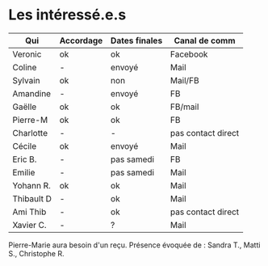 # Les intéressé.e.s

| Qui       | Accordage | Dates finales | Canal de comm |
|-----------|-----------|---------------|---------------|
| Veronic   | ok | ok | Facebook |
| Coline    | - | envoyé | Mail |
| Sylvain   | ok | non | Mail/FB |
| Amandine  | - | envoyé | FB |
| Gaëlle    | ok | ok | FB/mail |
| Pierre-M  | ok | ok | FB |
| Charlotte | - | - | pas contact direct |
| Cécile    | ok | envoyé | Mail |
| Eric B.   | - | pas samedi | FB |
| Emilie    | - | pas samedi | Mail |
| Yohann R. | ok | ok | Mail |
| Thibault D| - | ok | Mail |
| Ami Thib  |- | ok | pas contact direct |
| Xavier C. | - | ? | Mail |

Pierre-Marie aura besoin d'un reçu.
Présence évoquée de : Sandra T., Matti S., Christophe R.
